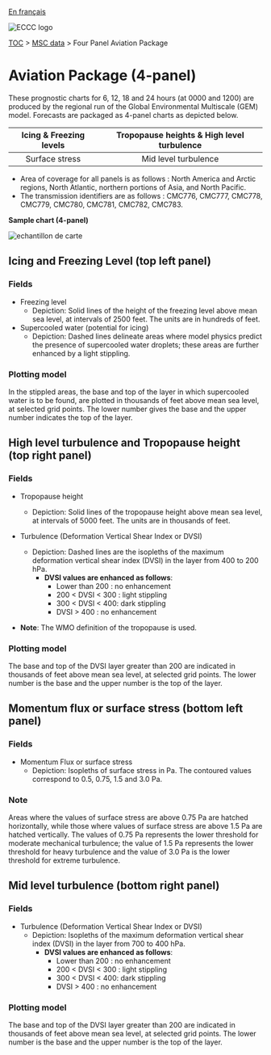[En français](aviation-package_fr.md)

![ECCC logo](../../img_eccc-logo.png)

[TOC](../../readme_en.md) > [MSC data](../readme_en.md) > Four Panel Aviation Package 


# Aviation Package (4-panel)

These prognostic charts for 6, 12, 18 and 24 hours (at 0000 and 1200) are produced by the regional run of the Global Environmental Multiscale (GEM) model. Forecasts are packaged as 4-panel charts as depicted below.

| Icing & Freezing levels  |  Tropopause heights & High level turbulence |
|:--------------------------------:|:-------------------------------------------------------:|
| Surface stress   |  Mid level turbulence |

* Area of coverage for all panels is as follows : North America and Arctic regions, North Atlantic, northern portions of Asia, and North Pacific.
* The transmission identifiers are as follows : CMC776, CMC777, CMC778, CMC779, CMC780, CMC781, CMC782, CMC783.

__Sample chart (4-panel)__

![echantillon de carte](http://collaboration.cmc.ec.gc.ca/cmc/cmos/public_doc/msc-data/nwp_rdps/samples_products/difax_reg_prog_aviation-package.gif)

## Icing and Freezing Level (top left panel)

### Fields 

* Freezing level
    * Depiction: Solid lines of the height of the freezing level above mean sea level, at intervals of 2500 feet. The units are in hundreds of feet.
* Supercooled water (potential for icing)
    * Depiction: Dashed lines delineate areas where model physics predict the presence of supercooled water droplets; these areas are further enhanced by a light stippling.

### Plotting model

In the stippled areas, the base and top of the layer in which supercooled water is to be found, are plotted in thousands of feet above mean sea level, at selected grid points. The lower number gives the base and the upper number indicates the top of the layer.

## High level turbulence and Tropopause height (top right panel)

### Fields

* Tropopause height
    * Depiction: Solid lines of the tropopause height above mean sea level, at intervals of 5000 feet. The units are in thousands of feet.
* Turbulence (Deformation Vertical Shear Index or DVSI)
    * Depiction: Dashed lines are the isopleths of the maximum deformation vertical shear index (DVSI) in the layer from 400 to 200 hPa.
        *  __DVSI values are enhanced as follows__:
            * Lower than 200 : no enhancement 
            * 200 < DVSI < 300 : light stippling 
            * 300 < DVSI < 400: dark stippling 
            * DVSI > 400 : no enhancement

* __Note__: The WMO definition of the tropopause is used.

### Plotting model

The base and top of the DVSI layer greater than 200 are indicated in thousands of feet above mean sea level, at selected grid points. The lower number is the base and the upper number is the top of the layer.


## Momentum flux or surface stress (bottom left panel)

### Fields

* Momentum Flux or surface stress
    * Depiction: Isopleths of surface stress in Pa. The contoured values correspond to 0.5, 0.75, 1.5 and 3.0 Pa. 
    
### Note

Areas where the values of surface stress are above 0.75 Pa are hatched horizontally, while those where values of surface stress are above 1.5 Pa are hatched vertically. The values of 0.75 Pa represents the lower threshold for moderate mechanical turbulence; the value of 1.5 Pa represents the lower threshold for heavy turbulence and the value of 3.0 Pa is the lower threshold for extreme turbulence. 


## Mid level turbulence (bottom right panel)

### Fields

* Turbulence (Deformation Vertical Shear Index or DVSI)
    * Depiction: Isopleths of the maximum deformation vertical shear index (DVSI) in the layer from 700 to 400 hPa.
        * __DVSI values are enhanced as follows__:
             * Lower than 200 : no enhancement
             * 200 < DVSI < 300 : light stippling
             * 300 < DVSI < 400: dark stippling
             * DVSI > 400 : no enhancement
             
### Plotting model

The base and top of the DVSI layer greater than 200 are indicated in thousands of feet above mean sea level, at selected grid points. The lower number is the base and the upper number is the top of the layer.


